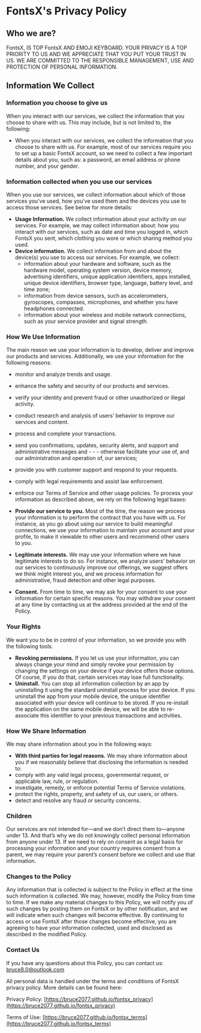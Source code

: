 # FontsX's Privacy Policy

## Who we are?

FontsX, IS TOP FontsX AND EMOJI KEYBOARD. YOUR PRIVACY IS A TOP PRIORITY TO US AND WE APPRECIATE THAT YOU PUT YOUR TRUST IN US. WE ARE COMMITTED TO THE RESPONSIBLE MANAGEMENT, USE AND PROTECTION OF PERSONAL INFORMATION.

## Information We Collect

### Information you choose to give us

When you interact with our services, we collect the information that you choose to share with us. This may include, but is not limited to, the following:

- When you interact with our services, we collect the information that you choose to share with us. For example, most of our services require you to set up a basic FontsX account, so we need to collect a few important details about you, such as: a password, an email address or phone number, and your gender.

### Information collected when you use our services

When you use our services, we collect information about which of those services you’ve used, how you’ve used them and the devices you use to access those services. See below for more details:

- **Usage Information.** We collect information about your activity on our services. For example, we may collect information about:
  how you interact with our services, such as date and time you logged in, which FontsX you sent, which clothing you wore or which sharing method you used.
- **Device information.** We collect information from and about the device(s) you use to access our services. For example, we collect:
  - information about your hardware and software, such as the hardware model, operating system version, device memory, advertising identifiers, unique application identifiers, apps installed, unique device identifiers, browser type, language, battery level, and time zone;
  - information from device sensors, such as accelerometers, gyroscopes, compasses, microphones, and whether you have headphones connected.
  - information about your wireless and mobile network connections, such as your service provider and signal strength.

### How We Use Information

The main reason we use your information is to develop, deliver and improve our products and services. Additionally, we use your information for the following reasons:

- monitor and analyze trends and usage.
- enhance the safety and security of our products and services.
- verify your identity and prevent fraud or other unauthorized or illegal activity.
- conduct research and analysis of users’ behavior to improve our services and content.
- process and complete your transactions.
- send you confirmations, updates, security alerts, and support and administrative messages and - - - otherwise facilitate your use of, and our administration and operation of, our services;
- provide you with customer support and respond to your requests.
- comply with legal requirements and assist law enforcement.
- enforce our Terms of Service and other usage policies.
  To process your information as described above, we rely on the following legal bases:

- **Provide our service to you.** Most of the time, the reason we process your information is to perform the contract that you have with us. For instance, as you go about using our service to build meaningful connections, we use your information to maintain your account and your profile, to make it viewable to other users and recommend other users to you.
- **Legitimate interests.** We may use your information where we have legitimate interests to do so. For instance, we analyze users’ behavior on our services to continuously improve our offerings, we suggest offers we think might interest you, and we process information for administrative, fraud detection and other legal purposes.
- **Consent.** From time to time, we may ask for your consent to use your information for certain specific reasons. You may withdraw your consent at any time by contacting us at the address provided at the end of the Policy.

### Your Rights

We want you to be in control of your information, so we provide you with the following tools.

- **Revoking permissions.** If you let us use your information, you can always change your mind and simply revoke your permission by changing the settings on your device if your device offers those options. Of course, if you do that, certain services may lose full functionality.
- **Uninstall.** You can stop all information collection by an app by uninstalling it using the standard uninstall process for your device. If you uninstall the app from your mobile device, the unique identifier associated with your device will continue to be stored. If you re-install the application on the same mobile device, we will be able to re-associate this identifier to your previous transactions and activities.

### How We Share Information

We may share information about you in the following ways:

- **With third parties for legal reasons.** We may share information about you if we reasonably believe that disclosing the information is needed to:
- comply with any valid legal process, governmental request, or applicable law, rule, or regulation.
- investigate, remedy, or enforce potential Terms of Service violations.
- protect the rights, property, and safety of us, our users, or others.
- detect and resolve any fraud or security concerns.

### Children

Our services are not intended for—and we don’t direct them to—anyone under 13. And that’s why we do not knowingly collect personal information from anyone under 13. If we need to rely on consent as a legal basis for processing your information and your country requires consent from a parent, we may require your parent’s consent before we collect and use that information.

### Changes to the Policy

Any information that is collected is subject to the Policy in effect at the time such information is collected. We may, however, modify the Policy from time to time. If we make any material changes to this Policy, we will notify you of such changes by posting them on FontsX or by other notification, and we will indicate when such changes will become effective. By continuing to access or use FontsX after those changes become effective, you are agreeing to have your information collected, used and disclosed as described in the modified Policy.

### Contact Us

If you have any questions about this Policy, you can contact us: [bruce8.0@outlook.com](bruce8.0@outlook.com)

All personal data is handled under the terms and conditions of FontsX privacy policy. More details can be found here:

Privacy Policy: [https://bruce2077.github.io/fontsx_privacy](https://bruce2077.github.io/fontsx_privacy)

Terms of Use: [https://bruce2077.github.io/fontsx_terms](https://bruce2077.github.io/fontsx_terms)

